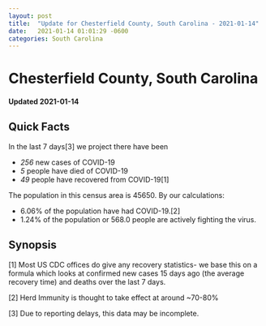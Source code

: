 ```yaml
---
layout: post
title:  "Update for Chesterfield County, South Carolina - 2021-01-14"
date:   2021-01-14 01:01:29 -0600
categories: South Carolina
---
```


# Chesterfield County, South Carolina
#### Updated 2021-01-14

## Quick Facts

In the last 7 days[3] we project there have been
- *256* new cases of COVID-19
- *5* people have died of COVID-19
- *49* people have recovered from COVID-19[1]

The population in this census area is 45650. By our calculations:
- 6.06% of the population have had COVID-19.[2]
- 1.24% of the population or 568.0 people are actively fighting the virus.

## Synopsis




[1] Most US CDC offices do give any recovery statistics- we base this on a formula which looks at confirmed new cases
15 days ago (the average recovery time) and deaths over the last 7 days.

[2] Herd Immunity is thought to take effect at around ~70-80%

[3] Due to reporting delays, this data may be incomplete.
 
    